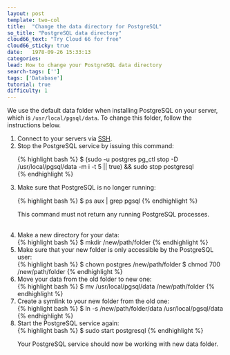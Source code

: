 ```yaml
---
layout: post
template: two-col
title:  "Change the data directory for PostgreSQL"
so_title: "PostgreSQL data directory"
cloud66_text: "Try Cloud 66 for free"
cloud66_sticky: true
date:   1978-09-26 15:33:13
categories: 
lead: How to change your PostgreSQL data directory
search-tags: ['']
tags: ['Database']
tutorial: true
difficulty: 1
---
```


We use the default data folder when installing PostgreSQL on your server, which is  <code>/usr/local/pgsql/data</code>.
To change this folder, follow the instructions below.

<ol>
<li>Connect to your servers via <a href="/how-to/shell-to-your-servers.html">SSH</a>.</li>

<li>Stop the PostgreSQL service by issuing this command:</li>

{% highlight bash %}
$ (sudo -u postgres pg_ctl stop -D /usr/local/pgsql/data -m i -t 5 || true) && sudo stop postgresql  
{% endhighlight %}

<li>Make sure that PostgreSQL is no longer running:</li>

{% highlight bash %}
$ ps aux | grep pgsql
{% endhighlight %}

This command must not return any running PostgreSQL processes.<br/><br/>

<li>Make a new directory for your data:</li>
{% highlight bash %}
$ mkdir /new/path/folder
{% endhighlight %}

<li>Make sure that your new folder is only accessible by the PostgreSQL user:</li>
{% highlight bash %}
$ chown postgres /new/path/folder
$ chmod 700 /new/path/folder
{% endhighlight %}

<li>Move your data from the old folder to new one:</li>
{% highlight bash %}
$ mv /usr/local/pgsql/data /new/path/folder
{% endhighlight %}

<li>Create a symlink to your new folder from the old one:</li>
{% highlight bash %}
$ ln -s /new/path/folder/data /usr/local/pgsql/data
{% endhighlight %}

<li>Start the PostgreSQL service again:</li>
{% highlight bash %}
$ sudo start postgresql
{% endhighlight %}

Your PostgreSQL service should now be working with new data folder.
</ol>
